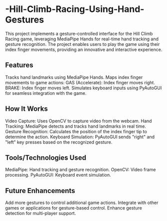 # -Hill-Climb-Racing-Using-Hand-Gestures
This project implements a gesture-controlled interface for the Hill Climb Racing game, leveraging MediaPipe Hands for real-time hand tracking and gesture recognition. The project enables users to play the game using their index finger movements, providing an innovative and interactive experience.

## Features
Tracks hand landmarks using MediaPipe Hands.
Maps index finger movements to game actions:
GAS (Accelerate): Index finger moves right.
BRAKE: Index finger moves left.
Simulates keyboard inputs using PyAutoGUI for seamless integration with the game.
## How It Works
Video Capture: Uses OpenCV to capture video from the webcam.
Hand Tracking: MediaPipe detects and tracks hand landmarks in real time.
Gesture Recognition: Calculates the position of the index finger tip to determine the action.
Keyboard Simulation: PyAutoGUI sends "right" and "left" key presses based on the recognized gesture.
  
## Tools/Technologies Used
MediaPipe: Hand tracking and gesture recognition.
OpenCV: Video frame processing.
PyAutoGUI: Keyboard event simulation.
## Future Enhancements
Add more gestures to control additional game actions.
Integrate with other games or applications for gesture-based control.
Enhance gesture detection for multi-player support.


